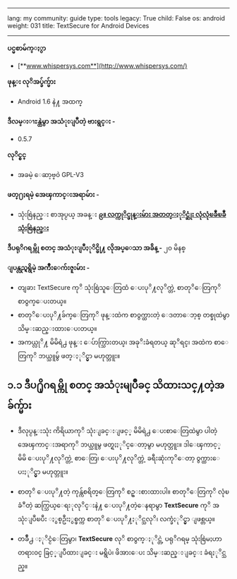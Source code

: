 

---

lang: my
community: guide
type: tools
legacy: True
child: False
os: android
weight: 031
title: TextSecure for Android Devices

---

**ပင္မစာမ်က္ႏွာ**

- [**www.whispersys.com**](http://www.whispersys.com/)

**ဖုန္း လုိအပ္ခ်က္မ်ား**

- Android 1.6 နဲ႔ အထက္

**ဒီလမ္းၫႊန္ထဲမွာ အသံုးျပဳတဲ့ ဗားရွင္း -**

- 0.5.7

**လုိင္စင္** 

- အခမဲ့ ေဆာ့ဗ္၀ဲ GPL-V3

**ဖတ္႐ႈရမဲ့ အေၾကာင္းအရာမ်ား -**

- သုံးစြဲနည္း စာအုပ္ငယ္ အခန္း [**၉။ လက္ကုိင္ဖုန္းမ်ား အတတ္ႏုိင္ဆုံး လုံလုံၿခဳံၿခဳံ သုံးစြဲနည္း**](/my/chapter-9)

**ဒီပရုိဂရမ္ကို စတင္ အသံုးျပဳႏုိင္ဖို႔ လိုအပ္ေသာ အခ်ိန္ -** ၂၀ မိနစ္

**ျပန္လည္ရရွိမဲ့ အက်ိဳးေက်းဇူးမ်ား -**

- တျခား TextSecure ကုိ သုံးစြဲသူေတြထံ ေပးပုိ႔လုိက္တဲ့ စာတုိေတြကုိ စာ၀ွက္ေပးတယ္။
- စာတုိေပးပုိ႔ခ်က္ေတြကုိ ဖုန္းထဲက စာ၀ွက္ထားတဲ့ ေဒတာေဘ့စ္ တစ္ခုထဲမွာ သိမ္းဆည္းထားေပးတယ္။ 
- အကယ္လုိ႔ မိမိရဲ႕ ဖုန္း ေပ်ာက္သြားတယ္၊ အခုိးခံရတယ္ ဆုိရင္၊ အထဲက စာေတြကုိ ဘယ္သူမွ် ဖတ္ႏုိင္မွာ မဟုတ္ဘူး။ 

## ၁.၁ ဒီပ႐ိုဂရမ္ကို စတင္ အသံုးမျပဳခင္ သိထားသင္႔တဲ့အခ်က္မ်ား ##

- ဒီလုပ္ငန္းသုံး ကိရိယာကုိ သုံးျခင္းျဖင့္ မိမိရဲ႕ ေပးစာေတြထဲမွာ ပါတဲ့ အေၾကာင္းအရာကုိ ဘယ္သူမွ ဖတ္ရႈႏုိင္ေတာ့မွာ မဟုတ္ဘူး။ ဒါေၾကာင့္ မိမိ ေပးပုိ႔လုိက္တဲ့ စာေတြ၊ ေပးပုိ႔လုိက္တဲ့ ခရီးဆုံးကုိေတာ့ ၀ွက္ထားေပးႏုိင္မွာ မဟုတ္ဘူး။

- စာတုိ ေပးပုိ႔တဲ့ ကုန္က်စရိတ္ေတြကုိ စဥ္းစားထားပါ။ စာတုိေတြကုိ လုံၿခံဳတဲ့ ဆက္သြယ္ေရးုလုိင္းနဲ႔ ေပးပုိ႔တဲ့ေနရာမွာ **TextSecure** ကုိ အသုံးျပဳၿပီး ႏွစ္ဦးႏွစ္ဖက္က စာတုိ ေပးပုိ႔ႏုိင္သလုိ၊ လက္ခံႏုိင္မွာ ျဖစ္တယ္။

- တခ်ိဳ႕ ႏုိင္ငံေတြမွာ၊ **TextSecure** လုိ စာ၀ွက္ႏုိင္တဲ့ ပရုိဂရမ္ သုံးစြဲမႈဟာ တရား၀င္ ခြင့္ျပဳထားျခင္း မရွိပဲ၊ ဖိအားေပး သိမ္းဆည္းျခင္း ခံရႏုိင္သည္။

